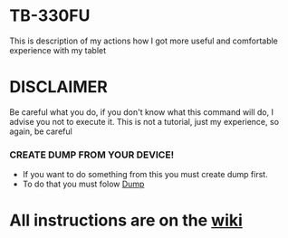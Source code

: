 # TB-330FU
This is description of my actions how I got more useful and comfortable experience with my tablet
# DISCLAIMER
Be careful what you do, if you don't know what this command will do, I advise you not to execute it. This is not a tutorial, just my experience, so again, be careful
### CREATE DUMP FROM YOUR DEVICE!
 - If you want to do something from this you must create dump first.
 - To do that you must folow [Dump](#dump-all)

# All instructions are on the [wiki](https://github.com/salivo/TB-330FU/wiki)


